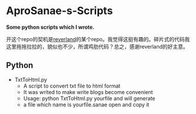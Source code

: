 AproSanae-s-Scripts
===================

__Some python scripts which I wrote.__


开这个repo的契机是[reverland](https://github.com/reverland)的某个repo。我觉得这挺有趣的。碎片式的代码我这里拖拖拉拉的，貌似也不少，所谓鸡肋代码？总之，感谢reverland的好主意。

## Python

* TxtToHtml.py
  - A script to convert txt file to html format
  - It was writed to make write blogs become convenient
  - Usage: python TxtToHtml.py yourfile and will generate
  - a file which name is yourfile.sanae open and copy it

